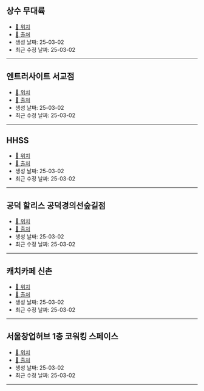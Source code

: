 ## 상수 무대륙
- [📍 위치](https://naver.me/5Czp3nrV)
- [🔗 출처](https://geultto10.slack.com/archives/C07QASXFE5S/p1729819229565579)
- 생성 날짜: 25-03-02
- 최근 수정 날짜: 25-03-02

---

## 엔트러사이트 서교점
- [📍 위치](https://naver.me/FfeOzJid)
- [🔗 출처](https://geultto10.slack.com/archives/C07QASXFE5S/p1728521707985909)
- 생성 날짜: 25-03-02
- 최근 수정 날짜: 25-03-02

---

## HHSS
- [📍 위치](https://naver.me/FdGnvMzy)
- [🔗 출처](https://geultto10.slack.com/archives/C07QASXFE5S/p1728514398666419)
- 생성 날짜: 25-03-02
- 최근 수정 날짜: 25-03-02

---

## 공덕 할리스 공덕경의선숲길점
- [📍 위치](https://naver.me/GWFr3n3I)
- [🔗 출처](https://geultto10.slack.com/archives/C07QASXFE5S/p1727976968949599)
- 생성 날짜: 25-03-02
- 최근 수정 날짜: 25-03-02

---

## 캐치카페 신촌
- [📍 위치](https://naver.me/xAFCnVqu)
- [🔗 출처](https://geultto10.slack.com/archives/C07QASXFE5S/p1732088578593649)
- 생성 날짜: 25-03-02
- 최근 수정 날짜: 25-03-02

---

## 서울창업허브 1층 코워킹 스페이스
- [📍 위치](https://naver.me/FjbnfZuu)
- [🔗 출처](https://geultto10.slack.com/archives/C07QASXFE5S/p1727976968949599)
- 생성 날짜: 25-03-02
- 최근 수정 날짜: 25-03-02

---

